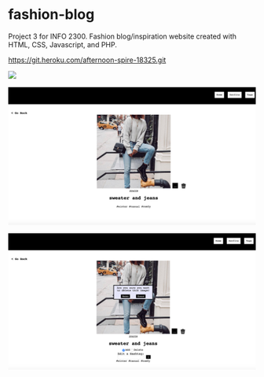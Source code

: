 # fashion-blog

Project 3 for INFO 2300. Fashion blog/inspiration website created with HTML, CSS, Javascript, and PHP.

https://git.heroku.com/afternoon-spire-18325.git

![](all-screenshot.png)

![](details-screenshot.png)

![](delete-screenshot.png)
